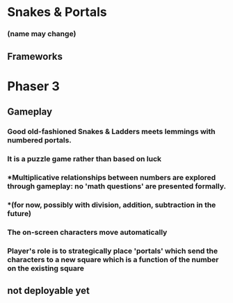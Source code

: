 # Snakes & Portals
### (name may change)

## Frameworks
# Phaser 3

## Gameplay 

### Good old-fashioned Snakes & Ladders meets lemmings with numbered portals.
### It is a puzzle game rather than based on luck
### *Multiplicative relationships between numbers are explored through gameplay: no 'math questions' are presented formally. 
### *(for now, possibly with division, addition, subtraction in the future)

### The on-screen characters move automatically
### Player's role is to strategically place 'portals' which send the characters to a new square which is a function of the number on the existing square

## not deployable yet 
